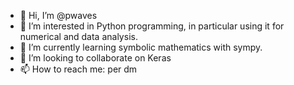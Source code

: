 - 👋 Hi, I’m @pwaves
- 👀 I’m interested in Python programming, in particular using it for numerical and data analysis.
- 🌱 I’m currently learning symbolic mathematics with sympy.
- 💞️ I’m looking to collaborate on Keras
- 📫 How to reach me: per dm

<!---
pwaves/pwaves is a ✨ special ✨ repository because its `README.md` (this file) appears on your GitHub profile.
You can click the Preview link to take a look at your changes.
--->
